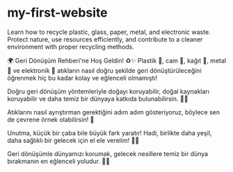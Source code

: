 # my-first-website
Learn how to recycle plastic, glass, paper, metal, and electronic waste. Protect nature, use resources efficiently, and contribute to a cleaner environment with proper recycling methods.

🌍 Geri Dönüşüm Rehberi'ne Hoş Geldin! ♻️✨
Plastik 🧴, cam 🍾, kağıt 📄, metal 🥫 ve elektronik 📱 atıkların nasıl doğru şekilde geri dönüştürüleceğini öğrenmek hiç bu kadar kolay ve eğlenceli olmamıştı!

Doğru geri dönüşüm yöntemleriyle doğayı koruyabilir, doğal kaynakları koruyabilir ve daha temiz bir dünyaya katkıda bulunabilirsin. 💚🌱

Atıklarını nasıl ayrıştırman gerektiğini adım adım gösteriyoruz, böylece sen de çevrene örnek olabilirsin! 🌟

Unutma, küçük bir çaba bile büyük fark yaratır! Hadi, birlikte daha yeşil, daha sağlıklı bir gelecek için el ele verelim! 🤝🌿

Geri dönüşümle dünyamızı korumak, gelecek nesillere temiz bir dünya bırakmanın en eğlenceli yoludur. 🚀🌈

